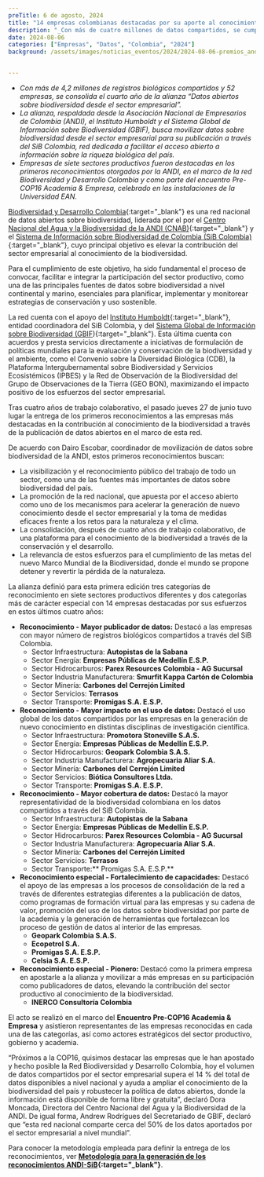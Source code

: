 ```yaml
---
preTitle: 6 de agosto, 2024
title: "14 empresas colombianas destacadas por su aporte al conocimiento de la biodiversidad del país"
description: "_Con más de cuatro millones de datos compartidos, se cumplen cuatro años de la alianza entre la ANDI y el SiB Colombia._"
date: 2024-08-06
categories: ["Empresas", "Datos", "Colombia", "2024"]
background: /assets/images/noticias_eventos/2024/2024-08-06-premios_andi.png


---
```


* _Con más de 4,2 millones de registros biológicos compartidos y 52 empresas, se consolida el cuarto año de la alianza “Datos abiertos sobre biodiversidad desde el sector empresarial”._
* _La alianza, respaldada desde la Asociación Nacional de Empresarios de Colombia (ANDI), el Instituto Humboldt y el Sistema Global de Información sobre Biodiversidad (GBIF), busca movilizar datos sobre biodiversidad desde el sector empresarial para su publicación a través del SiB Colombia, red dedicada a facilitar el acceso abierto a información sobre la riqueza biológica del país._
* _Empresas de siete sectores productivos fueron destacadas en los primeros reconocimientos otorgados por la ANDI, en el marco de la red Biodiversidad y Desarrollo Colombia y como parte del encuentro Pre-COP16 Academia & Empresa, celebrado en las instalaciones de la Universidad EAN._

[Biodiversidad y Desarrollo Colombia](https://biodiversidad.co/empresas){:target="_blank"} es una red nacional de datos abiertos sobre biodiversidad, liderada por el por el [Centro Nacional del Agua y la Biodiversidad de la ANDI (CNAB)](https://www.andi.com.co/Home/Pagina/21-centro-nacional-del-agua-y-la-biodiversidad){:target="_blank"} y el [Sistema de Información sobre Biodiversidad de Colombia (SiB Colombia)](https://biodiversidad.co/){:target="_blank"}, cuyo principal objetivo es elevar la contribución del sector empresarial al conocimiento de la biodiversidad.

Para el cumplimiento de este objetivo, ha sido fundamental el proceso de convocar, facilitar e integrar la participación del sector productivo, como una de las principales fuentes de datos sobre biodiversidad a nivel continental y marino, esenciales para planificar, implementar y monitorear estrategias de conservación y uso sostenible.

La red cuenta con el apoyo del [Instituto Humboldt](https://www.humboldt.org.co/consulta){:target="_blank"}, entidad coordinadora del SiB Colombia, y del [Sistema Global de Información sobre Biodiversidad (GBIF](https://www.gbif.org/es/)){:target="_blank"}. Esta última cuenta con acuerdos y presta servicios directamente a iniciativas de formulación de políticas mundiales para la evaluación y conservación de la biodiversidad y el ambiente, como el Convenio sobre la Diversidad Biológica (CDB), la Plataforma Intergubernamental sobre Biodiversidad y Servicios Ecosistémicos (IPBES) y la Red de Observación de la Biodiversidad del Grupo de Observaciones de la Tierra (GEO BON), maximizando el impacto positivo de los esfuerzos del sector empresarial.

Tras cuatro años de trabajo colaborativo, el pasado jueves 27 de junio tuvo lugar la entrega de los primeros reconocimientos a las empresas más destacadas en la contribución al conocimiento de la biodiversidad a través de la publicación de datos abiertos en el marco de esta red.

De acuerdo con Dairo Escobar, coordinador de movilización de datos sobre biodiversidad de la ANDI, estos primeros reconocimientos buscan:



* La visibilización y el reconocimiento público del trabajo de todo un sector, como una de las fuentes más importantes de datos sobre biodiversidad del país.
* La promoción de la red nacional, que apuesta por el acceso abierto como uno de los mecanismos para acelerar la generación de nuevo conocimiento desde el sector empresarial y la toma de medidas eficaces frente a los retos para la naturaleza y el clima.
* La consolidación, después de cuatro años de trabajo colaborativo, de una plataforma para el conocimiento de la biodiversidad a través de la conservación y el desarrollo.
* La relevancia de estos esfuerzos para el cumplimiento de las metas del nuevo Marco Mundial de la Biodiversidad, donde el mundo se propone detener y revertir la pérdida de la naturaleza.

La alianza definió para esta primera edición tres categorías de reconocimiento en siete sectores productivos diferentes y dos categorías más de carácter especial con 14 empresas destacadas por sus esfuerzos en estos últimos cuatro años:



* **Reconocimiento - Mayor publicador de datos:** Destacó a las empresas con mayor número de registros biológicos compartidos a través del SiB Colombia.
    * Sector Infraestructura: **Autopistas de la Sabana**
    * Sector Energía: **Empresas Públicas de Medellín E.S.P.**
    * Sector Hidrocarburos: **Parex Resources Colombia - AG Sucursal**
    * Sector Industria Manufacturera: **Smurfit Kappa Cartón de Colombia**
    * Sector Minería: **Carbones del Cerrejón Limited**
    * Sector Servicios: **Terrasos**
    * Sector Transporte: **Promigas S.A. E.S.P.**
* **Reconocimiento - Mayor impacto en el uso de datos:** Destacó el uso global de los datos compartidos por las empresas en la generación de nuevo conocimiento en distintas disciplinas de investigación científica.
    * Sector Infraestructura: **Promotora Stoneville S.A.S.**
    * Sector Energía: **Empresas Públicas de Medellín E.S.P.**
    * Sector Hidrocarburos: **Geopark Colombia S.A.S.**
    * Sector Industria Manufacturera: **Agropecuaria Aliar S.A.**
    * Sector Minería: **Carbones del Cerrejón Limited**
    * Sector Servicios: **Biótica Consultores Ltda.**
    * Sector Transporte: **Promigas S.A. E.S.P.**
* **Reconocimiento - Mayor cobertura de datos:** Destacó la mayor representatividad de la biodiversidad colombiana en los datos compartidos a través del SiB Colombia.
    * Sector Infraestructura: **Autopistas de la Sabana**
    * Sector Energía: **Empresas Públicas de Medellín E.S.P.**
    * Sector Hidrocarburos: **Parex Resources Colombia - AG Sucursal**
    * Sector Industria Manufacturera: **Agropecuaria Aliar S.A.**
    * Sector Minería: **Carbones del Cerrejón Limited**
    * Sector Servicios: **Terrasos**
    * Sector Transporte:** Promigas S.A. E.S.P.**
* **Reconocimiento especial - Fortalecimiento de capacidades:** Destacó el apoyo de las empresas a los procesos de consolidación de la red a través de diferentes estrategias diferentes a la publicación de datos, como programas de formación virtual para las empresas y su cadena de valor, promoción del uso de los datos sobre biodiversidad por parte de la academia y la generación de herramientas que fortalezcan los proceso de gestión de datos al interior de las empresas.
    * **Geopark Colombia S.A.S.**
    * **Ecopetrol S.A.**
    * **Promigas S.A. E.S.P.**
    * **Celsia S.A. E.S.P.**
* **Reconocimiento especial - Pionero:** Destacó como la primera empresa en apostarle a la alianza y movilizar a más empresas en su participación como publicadores de datos, elevando la contribución del sector productivo al conocimiento de la biodiversidad.
    * **INERCO Consultoría Colombia**

El acto se realizó en el marco del **Encuentro Pre-COP16 Academia & Empresa** y asistieron representantes de las empresas reconocidas en cada una de las categorías, así como actores estratégicos del sector productivo, gobierno y academia.

“Próximos a la COP16, quisimos destacar las empresas que le han apostado y hecho posible la Red Biodiversidad y Desarrollo Colombia, hoy el volumen de datos compartidos por el sector empresarial supera el 14 % del total de datos disponibles a nivel nacional y ayuda a ampliar el conocimiento de la biodiversidad del país y robustecer la política de datos abiertos, donde la información está disponible de forma libre y gratuita”, declaró Dora Moncada, Directora del Centro Nacional del Agua y la Biodiversidad de la ANDI. De igual forma, Andrew Rodrígues del Secretariado de GBIF, declaró que “esta red nacional comparte cerca del 50% de los datos aportados por el sector empresarial a nivel mundial”.

Para conocer la metodología empleada para definir la entrega de los reconocimientos, ver **[Metodología para la generación de los reconocimientos ANDI-SiB](https://drive.google.com/file/d/1hZNH2XKctNqFvQFFRHCHp9WGn4_58O5X/view){:target="_blank"}**.
